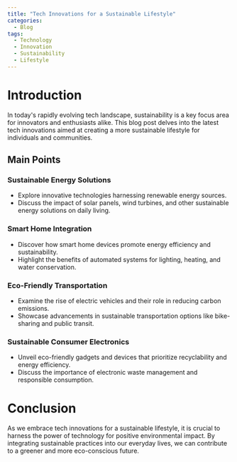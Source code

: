 ```yaml
---
title: "Tech Innovations for a Sustainable Lifestyle"
categories:
  - Blog
tags:
  - Technology
  - Innovation
  - Sustainability
  - Lifestyle
---
```


# Introduction
In today's rapidly evolving tech landscape, sustainability is a key focus area for innovators and enthusiasts alike. This blog post delves into the latest tech innovations aimed at creating a more sustainable lifestyle for individuals and communities.

## Main Points
### Sustainable Energy Solutions
- Explore innovative technologies harnessing renewable energy sources.
- Discuss the impact of solar panels, wind turbines, and other sustainable energy solutions on daily living.

### Smart Home Integration
- Discover how smart home devices promote energy efficiency and sustainability.
- Highlight the benefits of automated systems for lighting, heating, and water conservation.

### Eco-Friendly Transportation
- Examine the rise of electric vehicles and their role in reducing carbon emissions.
- Showcase advancements in sustainable transportation options like bike-sharing and public transit.

### Sustainable Consumer Electronics
- Unveil eco-friendly gadgets and devices that prioritize recyclability and energy efficiency.
- Discuss the importance of electronic waste management and responsible consumption.

# Conclusion
As we embrace tech innovations for a sustainable lifestyle, it is crucial to harness the power of technology for positive environmental impact. By integrating sustainable practices into our everyday lives, we can contribute to a greener and more eco-conscious future.
